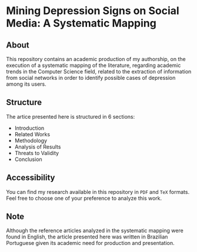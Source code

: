 # Mining Depression Signs on Social Media: A Systematic Mapping

## About
This repository contains an academic production of my authorship, on the execution of a systematic mapping of the literature, regarding academic trends in the Computer Science field, related to the extraction of information from social networks in order to identify possible cases of depression among its users.

## Structure
The artice presented here is structured in 6 sections:
* Introduction
* Related Works
* Methodology
* Analysis of Results
* Threats to Validity
* Conclusion

## Accessibility
You can find my research available in this repository in `PDF` and `TeX` formats. Feel free to choose one of your preference to analyze this work.

## Note
Although the reference articles analyzed in the systematic mapping were found in English, the article presented here was written in Brazilian Portuguese given its academic need for production and presentation.
